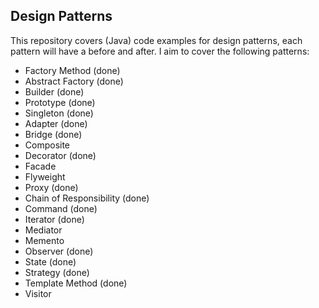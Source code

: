 ## Design Patterns

This repository covers (Java) code examples for design patterns, each pattern will have a before and after. I aim to cover the following patterns:

- Factory Method (done)
- Abstract Factory (done)
- Builder (done)
- Prototype (done)
- Singleton (done)
- Adapter (done)
- Bridge (done)
- Composite
- Decorator (done)
- Facade
- Flyweight
- Proxy (done)
- Chain of Responsibility (done)
- Command (done)
- Iterator (done)
- Mediator
- Memento
- Observer (done)
- State (done)
- Strategy (done)
- Template Method (done)
- Visitor
